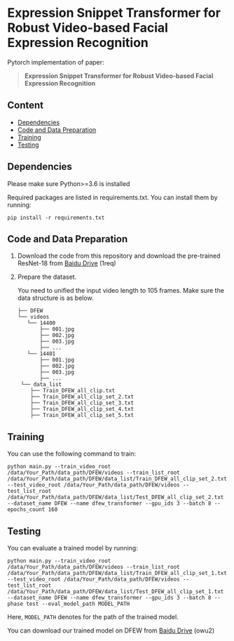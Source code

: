 # Expression Snippet Transformer for Robust Video-based Facial Expression Recognition

Pytorch implementation of paper: 

> **Expression Snippet Transformer for Robust Video-based Facial Expression Recognition**

## Content

- [Dependencies](#dependencies)
- [Code and Data Preparation](#code-and-data-preparation)
- [Training](#training)
- [Testing](#testing)

## Dependencies

Please make sure Python>=3.6 is installed

Required packages are listed in requirements.txt. You can install them by running:

```
pip install -r requirements.txt
```

## Code and Data Preparation

1. Download the code from this repository and download  the pre-trained ResNet-18 from [Baidu Drive](https://pan.baidu.com/s/1lnO1alaaP23NlZcPyNOhgg) (1req)

2. Prepare the dataset.

   You need to unified the input video length to 105 frames. Make sure the data structure is as below.

   ```
   ├── DFEW
   └── videos
      └── 14400
          ├── 001.jpg
          ├── 002.jpg
          ├── 003.jpg
          ├── ...
      └── 14401
          ├── 001.jpg
          ├── 002.jpg
          ├── 003.jpg
          ├── ...
    └── data_list
       ├── Train_DFEW_all_clip.txt
       ├── Train_DFEW_all_clip_set_2.txt
       ├── Train_DFEW_all_clip_set_3.txt
       ├── Train_DFEW_all_clip_set_4.txt
       ├── Train_DFEW_all_clip_set_5.txt
   ```

## Training

You can use the following command to train:

```
python main.py --train_video_root /data/Your_Path/data_path/DFEW/videos --train_list_root /data/Your_Path/data_path/DFEW/data_list/Train_DFEW_all_clip_set_2.txt --test_video_root /data/Your_Path/data_path/DFEW/videos --test_list_root /data/Your_Path/data_path/DFEW/data_list/Test_DFEW_all_clip_set_2.txt --dataset_name DFEW --name dfew_transformer --gpu_ids 3 --batch 8 --epochs_count 160
```

## Testing

You can evaluate a trained model by running:

```
python main.py --train_video_root /data/Your_Path/data_path/DFEW/videos --train_list_root /data/Your_Path/data_path/DFEW/data_list/Train_DFEW_all_clip_set_1.txt --test_video_root /data/Your_Path/data_path/DFEW/videos --test_list_root /data/Your_Path/data_path/DFEW/data_list/Test_DFEW_all_clip_set_1.txt --dataset_name DFEW --name dfew_transformer --gpu_ids 3 --batch 8 --phase test --eval_model_path MODEL_PATH
```

Here, `MODEL_PATH` denotes for the path of the trained model.

You can download our trained model on DFEW from [Baidu Drive](https://pan.baidu.com/s/1BkZnt5IP-xcXcSiTlcuKsA) (owu2)
